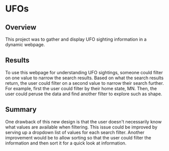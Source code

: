 # UFOs

## Overview
This project was to gather and display UFO sighting information in a dynamic webpage.

## Results
To use this webpage for understanding UFO sightings, someone could filter on one value to narrow the search results. Based on what the search results return, the user could filter on a second value to narrow their search further. For example, first the user could filter by their home state, MN. Then, the user could peruse the data and find another filter to explore such as shape.

## Summary
One drawback of this new design is that the user doesn't necessarily know what values are available when filtering. This issue could be improved by serving up a dropdown list of values for each search filter. Another improvement would be to allow sorting so that the user could filter the information and then sort it for a quick look at information. 